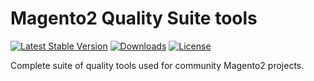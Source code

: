 Magento2 Quality Suite tools
===

[![Latest Stable Version](https://img.shields.io/packagist/v/ainnomix/magento2-quality-suite.svg?style=flat-square)](https://packagist.org/packages/romantomchak/magento2-quality-suite)
[![Downloads](https://img.shields.io/packagist/dt/ainnomix/magento2-quality-suite.svg?style=flat-square)](https://packagist.org/packages/romantomchak/magento2-quality-suite)
[![License](https://img.shields.io/packagist/l/ainnomix/magento2-quality-suite.svg?label=license&style=flat-square)](LICENSE.md)

Complete suite of quality tools used for community Magento2 projects.

